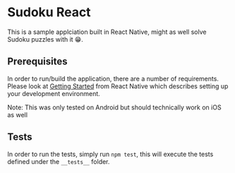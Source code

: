 # Sudoku React
This is a sample applciation built in React Native, might as well solve Sudoku puzzles with it 😁.

## Prerequisites
In order to run/build the application, there are a number of requirements. Please look at [Getting Started](https://facebook.github.io/react-native/docs/getting-started.html) from React Native which describes setting up your development environment.

Note: This was only tested on Android but should technically work on iOS as well

## Tests
In order to run the tests, simply run `npm test`, this will execute the tests defined under the `__tests__` folder.